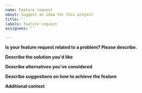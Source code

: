 ```yaml
---
name: Feature request
about: Suggest an idea for this project
title: ''
labels: feature request
assignees: ''

---
```


<!--
Please note although we can't commit to any timeline, priority will be given to those who are [Contributors](https://github.com/reactiveui/ReactiveUI#contribute ) to the project.

If this is a question please ask on [StackOverflow](https://stackoverflow.com/questions/tagged/reactiveui).
-->

**Is your feature request related to a problem? Please describe.**
<!-- A clear and concise description of what the problem is. -->



**Describe the solution you'd like**
<!-- A clear and concise description of what you want to happen. -->



**Describe alternatives you've considered**
<!-- A clear and concise description of any alternative solutions or features you've considered. -->



**Describe suggestions on how to achieve the feature**
<!-- A clear description to how to achieve the feature. -->



**Additional context**
<!-- Add any other context or screenshots about the feature request here. -->
